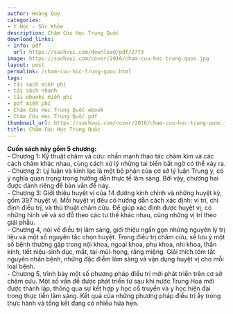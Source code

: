 ```yaml
---
author: Hoàng Quý
categories:
- Y Học - Sức Khỏe
description: Châm Cứu Học Trung Quốc
download_links:
- info: pdf
  url: https://sachvui.com/download/pdf/2773
image: https://sachvui.com/cover/2016/cham-cuu-hoc-trung-quoc.jpg
layout: post
permalink: /cham-cuu-hoc-trung-quoc.html
tags:
- tải sách miễn phí
- tải sách nhanh
- tải ebooks miễn phí
- pdf miễn phí
- Châm Cứu Học Trung Quốc ebook
- Châm Cứu Học Trung Quốc pdf
thumbnail_url: https://sachvui.com/cover/2016/cham-cuu-hoc-trung-quoc.jpg
title: Châm Cứu Học Trung Quốc
---
```


 <div class="item-desc text-justify"> <p><strong>Cuốn sách này gồm 5 chương:</strong><br>- Chương 1: Kỹ thuật châm và cứu: nhấn mạnh thao tác châm kim và các cách châm khác nhau, cùng cách xử lý những tai biến bất ngờ có thể xảy ra.<br>- Chương 2: Lý luận và kinh lạc là một bộ phận của cơ sở lý luận Trung y, có ý nghĩa quan trọng trong hướng dẫn thực tế lâm sàng. Bởi vậy, chương hai được dành riêng để bàn vấn đề này.<br>- Chương 3: Giới thiệu huyệt vị của 14 đường kinh chính và những huyệt kỳ, gồm 397 huyệt vị. Mỗi huyệt vị đều có hướng dẫn cách xác định: vị trí, chỉ định điều trị, và thủ thuật châm cứu. Để giúp xác định được huyệt vị, có những hình vẽ và sơ đồ theo các tư thế khác nhau, cùng những vị trí theo giải phẫu.<br>- Chương 4, nói về điều trị lâm sàng, giới thiệu ngắn gọn những nguyên lý trị liệu và một số nguyên tắc chọn huyệt. Trong điều trị châm cứu, sẽ lưu ý một số bệnh thường gặp trong nội khoa, ngoại khoa, phụ khoa, nhi khoa, thần kinh, tiết niệu-sinh dục, mắt, tai-mũi-họng, răng miệng. Giải thích tóm tắt nguyên nhân bệnh, những đặc điểm lâm sàng và vận dụng huyệt vị cho mỗi loại bệnh.<br>- Chương 5, trình bày một số phương pháp điều trị mới phát triển trên cơ sở châm cứu. Một số vấn đề được phát triển từ sau khi nước Trung Hoa mới được thành lập, thông qua sự kết hợp y học cổ truyền và y học hiện đại trong thực tiễn lâm sàng. Kết quả của những phương pháp điều trị ấy trong thực hành và tổng kết đang có nhiều hứa hẹn.</p> </div>